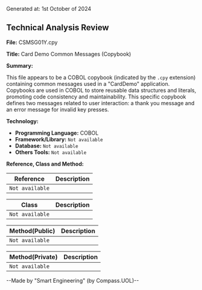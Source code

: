 Generated at: 1st October of 2024

## Technical Analysis Review

**File:**  CSMSG01Y.cpy

**Title:**  Card Demo Common Messages (Copybook)

**Summary:** 

This file appears to be a COBOL copybook (indicated by the `.cpy` extension) containing common messages used in a "CardDemo" application. Copybooks are used in COBOL to store reusable data structures and literals, promoting code consistency and maintainability. This specific copybook defines two messages related to user interaction: a thank you message and an error message for invalid key presses.

**Technology:**

* **Programming Language:** COBOL
* **Framework/Library:** `Not available`
* **Database:** `Not available`
* **Others Tools:** `Not available`

**Reference, Class and Method:**

| Reference | Description |
|---|---|
| `Not available` |  |

| Class | Description |
|---|---|
| `Not available` |  |

| Method(Public) | Description |
|---|---|
| `Not available` |  |

| Method(Private) | Description |
|---|---|
| `Not available` |  |

--Made by "Smart Engineering" (by Compass.UOL)--